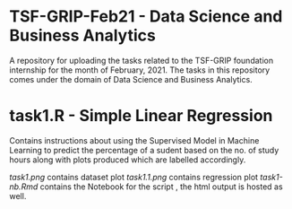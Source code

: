 # TSF-GRIP-Feb21 - Data Science and Business Analytics

A repository for uploading the tasks related to the TSF-GRIP foundation internship for the month of February, 2021.
The tasks in this repository comes under the domain of Data Science and Business Analytics.

# task1.R - Simple Linear Regression

Contains instructions about using the Supervised Model in Machine Learning to predict the percentage of a sudent based on the no. of study hours along with plots produced which are labelled accordingly.

*task1.png* contains dataset plot
*task1.1.png* contains regression plot
*task1-nb.Rmd* contains the Notebook for the script , the html output is hosted as well. 
